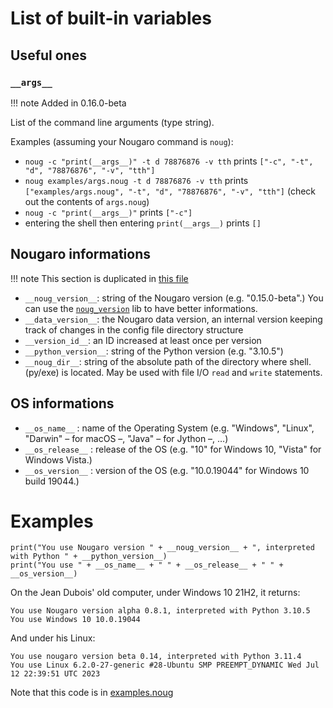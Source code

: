 # List of built-in variables

## Useful ones
### `__args__`
!!! note
    Added in 0.16.0-beta

List of the command line arguments (type string).

Examples (assuming your Nougaro command is `noug`):
* `noug -c "print(__args__)" -t d 78876876 -v tth` prints `["-c", "-t", "d", "78876876", "-v", "tth"]`
* `noug examples/args.noug -t d 78876876 -v tth` prints `["examples/args.noug", "-t", "d", "78876876", "-v", "tth"]` (check out the contents of `args.noug`)
* `noug -c "print(__args__)"` prints `["-c"]`
* entering the shell then entering `print(__args__)` prints `[]`

## Nougaro informations
!!! note
    This section is duplicated in [this file](../internals.md)

* `__noug_version__`: string of the Nougaro version (e.g. "0.15.0-beta".) You can use the [`noug_version`](https://github.com/jd-develop/nougaro/wiki/noug_version) lib to have better informations.
* `__data_version__`: the Nougaro data version, an internal version keeping track of changes in the config file directory structure
* `__version_id__`: an ID increased at least once per version
* `__python_version__`: string of the Python version (e.g. "3.10.5")
* `__noug_dir__`: string of the absolute path of the directory where shell.(py/exe) is located. May be used with file I/O `read` and `write` statements.

## OS informations
* `__os_name__` : name of the Operating System (e.g. "Windows", "Linux", "Darwin" –&nbsp;for macOS&nbsp;–, "Java" –&nbsp;for Jython&nbsp;–, …)
* `__os_release__` : release of the OS (e.g. "10" for Windows 10, "Vista" for Windows Vista.)
* `__os_version__` : version of the OS (e.g. "10.0.19044" for Windows 10 build 19044.)

# Examples
```
print("You use Nougaro version " + __noug_version__ + ", interpreted with Python " + __python_version__)
print("You use " + __os_name__ + " " + __os_release__ + " " + __os_version__)
```
On the Jean Dubois' old computer, under Windows 10 21H2, it returns:
```
You use Nougaro version alpha 0.8.1, interpreted with Python 3.10.5
You use Windows 10 10.0.19044
```
And under his Linux:
```
You use nougaro version beta 0.14, interpreted with Python 3.11.4
You use Linux 6.2.0-27-generic #28-Ubuntu SMP PREEMPT_DYNAMIC Wed Jul 12 22:39:51 UTC 2023
```

Note that this code is in [examples.noug](https://github.com/jd-develop/nougaro/blob/main/example.noug)
